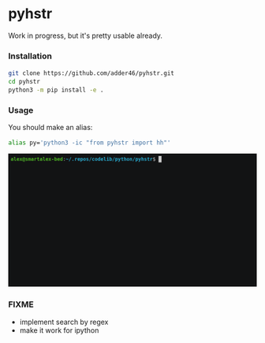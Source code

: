 # pyhstr

Work in progress, but it's pretty usable already.

### Installation

```bash
git clone https://github.com/adder46/pyhstr.git
cd pyhstr
python3 -m pip install -e .
```

### Usage

You should make an alias:

```bash
alias py='python3 -ic "from pyhstr import hh"'
```

![screenshot](pyhstr.gif)

### FIXME 

- implement search by regex
- make it work for ipython
